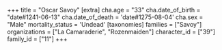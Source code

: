 +++
title = "Oscar Savoy"
[extra]
cha.age = "33"
cha.date_of_birth = "date#1241-06-13"
cha.date_of_death = 'date#1275-08-04'
cha.sex = "Male"
mortality_status = 'Undead'
[taxonomies]
families = ["Savoy"]
organizations = ["La Camaraderie", "Rozenmaiden"]
character_id = ["39"]
family_id = ["11"]
+++


